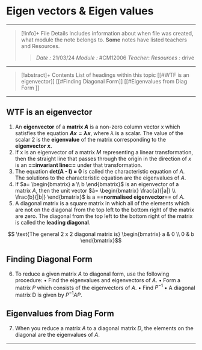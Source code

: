 # Eigen vectors & Eigen values
---
> [!info]+ File Details
> Includes information about when file was created, what module the note belongs to. **Some** notes have listed teachers and Resources.
> > *Date :* 21/03/24
> > *Module :* #CM12006 
> > *Teacher*: 
> > *Resources :* drive

---
> [!abstract]+ Contents
> List of headings within this topic
> [[#WTF is an eigenvector]]
> [[#Finding Diagonal Form]]
> [[#Eigenvalues from Diag Form ]]

--- 
## WTF is an eigenvector 

1. An **eigenvector** of a **matrix $A$** is a non-zero column vector x which satisfies the equation **$Ax = \lambda x$**, where $\lambda$ is a scalar.
The value of the scalar 2 is the **eigenvalue** of the matrix corresponding to the **eigenvector $x$.**
2. If x is an eigenvector of a matrix $M$ representing a linear transformation, then the straight line that passes through the origin in the direction of $x$ is an **==invariant line==** under that transformation.
3. The equation **det(A - I) = 0** is called the characteristic equation of $A$. The solutions to the characteristic equation are the eigenvalues of $A$.
4. If $a= \begin{bmatrix} a \\ b \end{bmatrix}$ is an eigenvector of a matrix $A$, then the unit vector  $â= \begin{bmatrix} \frac{a}{|a|} \\ \frac{b}{|b|} \end{bmatrix}$ is a ==**normalised eigenvector**== of $A$.
5. A diagonal matrix is a square matrix in which all of the elements which are not on the diagonal from the top left to the bottom right of the matrix are zero. The diagonal from the top left to the bottom right of the matrix is called the **leading diagonal**.

$$ \text{The general 2 x 2 diagonal matrix is} \begin{bmatrix} a & 0 \\ 0 & b \end{bmatrix}$$
## Finding Diagonal Form
6. To reduce a given matrix $A$ to diagonal form, use the following procedure:
	• Find the eigenvalues and eigenvectors of $A$.
	• Form a matrix $P$ which consists of the eigenvectors of $A$.
	• Find $P^{-1}$
	• A diagonal matrix D is given by $P^{-1}AP$.

## Eigenvalues from Diag Form
7.  When you reduce a matrix $A$ to a diagonal matrix $D$, the elements on the diagonal are the eigenvalues of $A.$

---
